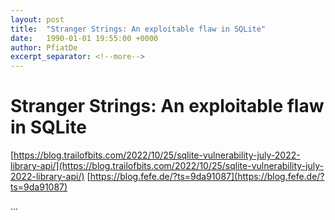 ```yaml
---
layout: post
title:  "Stranger Strings: An exploitable flaw in SQLite"
date:   1990-01-01 19:55:00 +0000
author: PfiatDe
excerpt_separator: <!--more-->
---
```


# Stranger Strings: An exploitable flaw in SQLite
[https://blog.trailofbits.com/2022/10/25/sqlite-vulnerability-july-2022-library-api/](https://blog.trailofbits.com/2022/10/25/sqlite-vulnerability-july-2022-library-api/)
[https://blog.fefe.de/?ts=9da91087](https://blog.fefe.de/?ts=9da91087)

...
<!--more-->
